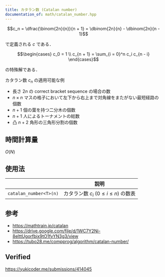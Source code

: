 ```yaml
---
title: カタラン数 (Catalan number)
documentation_of: math/catalan_number.hpp
---
```


$$c_n = \dfrac{\binom{2n}{n}}{n + 1} = \dbinom{2n}{n} - \dbinom{2n}{n - 1}$$

で定義される $c$ である．

$$\begin{cases} c_0 = 1 \\ c_{n + 1} = \sum_{i = 0}^n c_i c_{n - i} \end{cases}$$

の特殊解である．

カタラン数 $c_n$ の適用可能な例
- 長さ $2n$ の correct bracket sequence の場合の数
- $n \times n$ マスの格子において左下から右上まで対角線をまたがない最短経路の個数
- $n + 1$ 個の葉を持つ二分木の個数
- $n + 1$ 人によるトーナメントの総数
- 凸 $n + 2$ 角形の三角形分割の個数


## 時間計算量

$O(N)$


## 使用法

||説明|
|:--:|:--:|
|`catalan_number<T>(n)`|カタラン数 $c_i \ (0 \leq i \leq n)$ の数表|


## 参考

- https://mathtrain.jp/catalan
- https://drive.google.com/file/d/1WC7Y2Ni-8elttUgorfbix9tO1fvYN3g3/view
- https://tubo28.me/compprog/algorithm/catalan-number/


## Verified

https://yukicoder.me/submissions/414045

